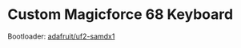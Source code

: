 # Custom Magicforce 68 Keyboard

Bootloader: [adafruit/uf2-samdx1](https://github.com/adafruit/uf2-samdx1)
